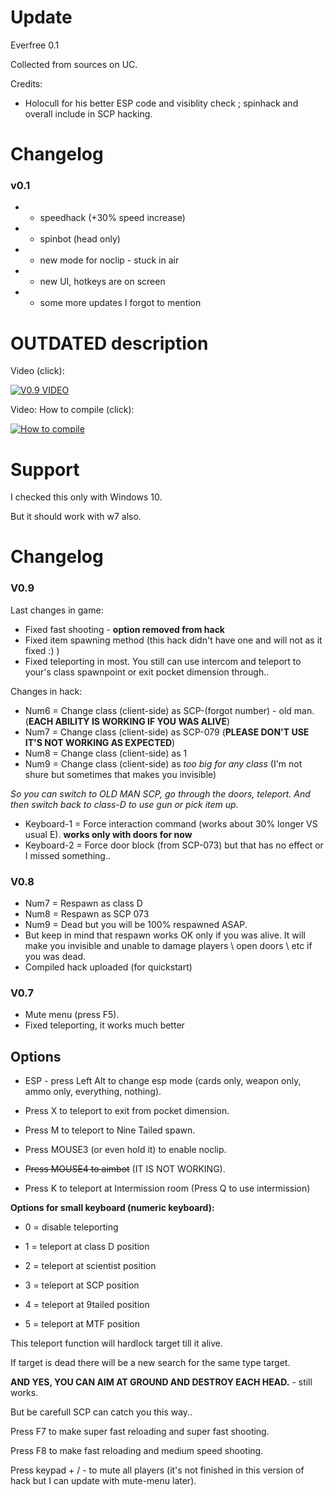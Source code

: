 # Update

Everfree 0.1

Collected from sources on UC.

Credits:

* Holocull for his better ESP code and visiblity check ; spinhack and overall include in SCP hacking.


# Changelog

### v0.1

* + speedhack (+30% speed increase)
* + spinbot (head only)
* + new mode for noclip - stuck in air
* + new UI, hotkeys are on screen
* + some more updates I forgot to mention


# OUTDATED description 


Video (click):

[![V0.9 VIDEO](https://img.youtube.com/vi/QCDzZ3vUBi0/0.jpg)](https://www.youtube.com/watch?v=QCDzZ3vUBi0)


Video: How to compile (click):

[![How to compile](https://img.youtube.com/vi/ls381bjXmf4/0.jpg)](https://www.youtube.com/watch?v=ls381bjXmf4)


# Support

I checked this only with Windows 10.

But it should work with w7 also.


# Changelog


### V0.9


Last changes in game:

* Fixed fast shooting - **option removed from hack**
* Fixed item spawning method (this hack didn't have one and will not as it fixed :) )
* Fixed teleporting in most. You still can use intercom and teleport to your's class spawnpoint or exit pocket dimension through..

Changes in hack:

* Num6 = Change class (client-side) as SCP-(forgot number) - old man. (**EACH ABILITY IS WORKING IF YOU WAS ALIVE**)
* Num7 = Change class (client-side) as SCP-079 (**PLEASE DON'T USE IT'S NOT WORKING AS EXPECTED**)
* Num8 = Change class (client-side) as 1
* Num9 = Change class (client-side) as *too big for any class* (I'm not shure but sometimes that makes you invisible)

*So you can switch to OLD MAN SCP, go through the doors, teleport. And then switch back to class-D to use gun or pick item up.*

* Keyboard-1 = Force interaction command (works about 30% longer VS usual E). **works only with doors for now**
* Keyboard-2 = Force door block (from SCP-073) but that has no effect or I missed something..


### V0.8


* Num7 = Respawn as class D
* Num8 = Respawn as SCP 073
* Num9 = Dead but you will be 100% respawned ASAP.
* But keep in mind that respawn works OK only if you was alive. It will make you invisible and unable to damage players \ open doors \ etc if you was dead.
* Compiled hack uploaded (for quickstart)


### V0.7


* Mute menu (press F5).
* Fixed teleporting, it works much better


## Options

* ESP - press Left Alt to change esp mode (cards only, weapon only, ammo only, everything, nothing).

* Press X to teleport to exit from pocket dimension.

* Press M to teleport to Nine Tailed spawn.

* Press MOUSE3 (or even hold it) to enable noclip.

* ~~Press MOUSE4 to aimbot~~ (IT IS NOT WORKING).

* Press K to teleport at Intermission room (Press Q to use intermission)



**Options for small keyboard (numeric keyboard):**

* 0 = disable teleporting

* 1 = teleport at class D position

* 2 = teleport at scientist position

* 3 = teleport at SCP position

* 4 = teleport at 9tailed position

* 5 = teleport at MTF position



This teleport function will hardlock target till it alive.

If target is dead there will be a new search for the same type target.


**AND YES, YOU CAN AIM AT GROUND AND DESTROY EACH HEAD.** - still works.

But be carefull SCP can catch you this way..



Press F7 to make super fast reloading and super fast shooting.

Press F8 to make fast reloading and medium speed shooting.



Press keypad + / - to mute all players (it's not finished in this version of hack but I can update with mute-menu later).
